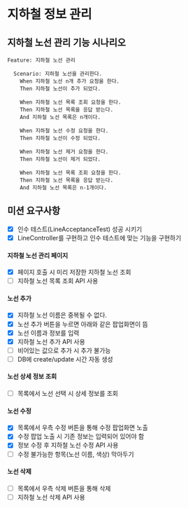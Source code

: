 # 지하철 정보 관리

## 지하철 노선 관리 기능 시나리오
```
Feature: 지하철 노선 관리

  Scenario: 지하철 노선을 관리한다.
    When 지하철 노선 n개 추가 요청을 한다.
    Then 지하철 노선이 추가 되었다.
    
    When 지하철 노선 목록 조회 요청을 한다.
    Then 지하철 노선 목록을 응답 받는다.
    And 지하철 노선 목록은 n개이다.
    
    When 지하철 노선 수정 요청을 한다.
    Then 지하철 노선이 수정 되었다.

    When 지하철 노선 제거 요청을 한다.
    Then 지하철 노선이 제거 되었다.
    
    When 지하철 노선 목록 조회 요청을 한다.
    Then 지하철 노선 목록을 응답 받는다.
    And 지하철 노선 목록은 n-1개이다.
```

## 미션 요구사항
 - [x] 인수 테스트(LineAcceptanceTest) 성공 시키기
 - [x] LineController를 구현하고 인수 테스트에 맞는 기능을 구현하기
 
####  지하철 노선 관리 페이지
 - [x] 페이지 호출 시 미리 저장한 지하철 노선 조회
 - [ ] 지하철 노선 목록 조회 API 사용
#### 노선 추가
 - [x] 지하철 노선 이름은 중복될 수 없다.
 - [x] 노선 추가 버튼을 누르면 아래와 같은 팝업화면이 뜸
 - [x] 노선 이름과 정보를 입력
 - [x] 지하철 노선 추가 API 사용
 - [ ] 비어있는 값으로 추가 시 추가 불가능
 - [ ] DB에 create/update 시간 자동 생성
 #### 노선 상세 정보 조회
 - [ ] 목록에서 노선 선택 시 상세 정보를 조회
 #### 노선 수정
 - [x] 목록에서 우측 수정 버튼을 통해 수정 팝업화면 노출
 - [x] 수정 팝업 노출 시 기존 정보는 입력되어 있어야 함
 - [x] 정보 수정 후 지하철 노선 수정 API 사용
 - [ ] 수정 불가능한 항목(노선 이름, 색상) 막아두기
 #### 노선 삭제
 - [ ] 목록에서 우측 삭제 버튼을 통해 삭제
 - [ ] 지하철 노선 삭제 API 사용